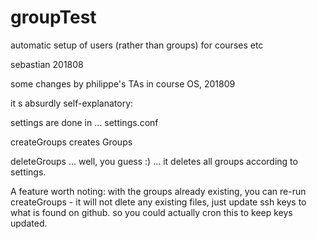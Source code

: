 # groupTest

automatic setup of users (rather than groups) for courses etc

sebastian 201808

some changes by philippe's TAs in course OS, 201809

it s absurdly self-explanatory:

settings are done in ... settings.conf

createGroups creates Groups

deleteGroups ... well, you guess :) ... it deletes all groups according to settings.


A feature worth noting:
with the groups already existing,
you can re-run createGroups - it will not dlete any existing files,
just update ssh keys to what is found on github.
so you could actually cron this to keep keys updated.
